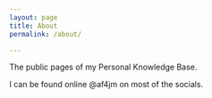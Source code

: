 ```yaml
---
layout: page
title: About
permalink: /about/

---
```


The public pages of my Personal Knowledge Base.

I can be found online @af4jm on most of the socials.
